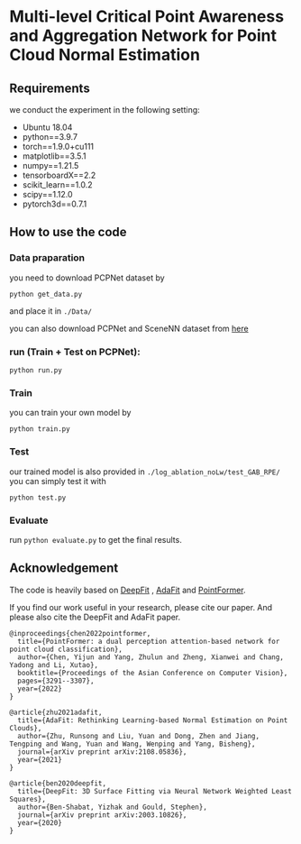 
# Multi-level Critical Point Awareness and Aggregation Network for Point Cloud Normal Estimation

## Requirements

we conduct the experiment in the following setting:

- Ubuntu 18.04 
- python==3.9.7 
- torch==1.9.0+cu111
- matplotlib==3.5.1
- numpy==1.21.5
- tensorboardX==2.2
- scikit_learn==1.0.2
- scipy==1.12.0
- pytorch3d==0.7.1



## How to use the code


### Data praparation

you need to download PCPNet dataset by
```
python get_data.py
```

and place it in ```./Data/```

you can also download PCPNet and SceneNN dataset from [here](https://drive.google.com/drive/folders/1O606EGHrZaDnlOcH1iQD9GbHEINF2-ox?usp=sharing)

### run (Train + Test on PCPNet):

```
python run.py
```

### Train
you can train your own model by
```
python train.py
```

### Test
our trained model is also provided in ```./log_ablation_noLw/test_GAB_RPE/```
you can simply test it with
```
python test.py
```

### Evaluate
run ```python evaluate.py``` to get the final results.

## Acknowledgement
The code is heavily based on [DeepFit](https://github.com/sitzikbs/DeepFit) , [AdaFit](https://github.com/Runsong123/AdaFit) and [PointFormer](https://github.com/Yi-Jun-Chen/DuPMAM).

If you find our work useful in your research, please cite our paper. And please also cite the DeepFit and AdaFit paper.

```
@inproceedings{chen2022pointformer,
  title={PointFormer: a dual perception attention-based network for point cloud classification},
  author={Chen, Yijun and Yang, Zhulun and Zheng, Xianwei and Chang, Yadong and Li, Xutao},
  booktitle={Proceedings of the Asian Conference on Computer Vision},
  pages={3291--3307},
  year={2022}
}

@article{zhu2021adafit,
  title={AdaFit: Rethinking Learning-based Normal Estimation on Point Clouds},
  author={Zhu, Runsong and Liu, Yuan and Dong, Zhen and Jiang, Tengping and Wang, Yuan and Wang, Wenping and Yang, Bisheng},
  journal={arXiv preprint arXiv:2108.05836},
  year={2021}
}

@article{ben2020deepfit,
  title={DeepFit: 3D Surface Fitting via Neural Network Weighted Least Squares},
  author={Ben-Shabat, Yizhak and Gould, Stephen},
  journal={arXiv preprint arXiv:2003.10826},
  year={2020}
}
```
